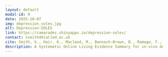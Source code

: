 ```yaml
---
layout: default
modal-id: 9
date: 2025-10-07
img: depression_soles.jpg
alt: Depression-SOLES
link: https://camarades.shinyapps.io/depression-soles/
contact: ssmith49[at]ed.ac.uk
cite: Smith, S., Hair, K., Macleod, M., Bannach-Brown, B., Ramage, F., Depression-SOLES, Retrieved from https://camarades.shinyapps.io/depression-soles/.
description: A Systematic Online Living Evidence Summary for in-vivo depression research.
---
```


